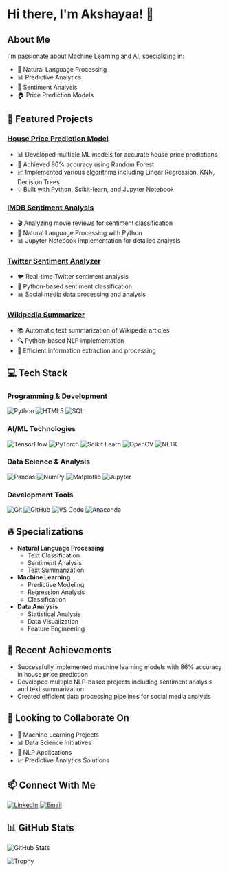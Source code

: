 # Hi there, I'm Akshayaa! 👋

## About Me
I'm passionate about Machine Learning and AI, specializing in:
- 🤖 Natural Language Processing
- 📊 Predictive Analytics
- 🎯 Sentiment Analysis
- 🏠 Price Prediction Models

## 🚀 Featured Projects

### [House Price Prediction Model](https://github.com/akshayaa-403/house-price-ml)
- 📊 Developed multiple ML models for accurate house price predictions
- 🎯 Achieved 86% accuracy using Random Forest
- 📈 Implemented various algorithms including Linear Regression, KNN, Decision Trees
- 💡 Built with Python, Scikit-learn, and Jupyter Notebook

### [IMDB Sentiment Analysis](https://github.com/akshayaa-403/imdb-sentiment-master)
- 🎬 Analyzing movie reviews for sentiment classification
- 📝 Natural Language Processing with Python
- 📊 Jupyter Notebook implementation for detailed analysis

### [Twitter Sentiment Analyzer](https://github.com/akshayaa-403/Twitter-Sentiment-Analyzer)
- 🐦 Real-time Twitter sentiment analysis
- 🔄 Python-based sentiment classification
- 📊 Social media data processing and analysis

### [Wikipedia Summarizer](https://github.com/akshayaa-403/Wikipedia-Summarizer)
- 📚 Automatic text summarization of Wikipedia articles
- 🔍 Python-based NLP implementation
- 📝 Efficient information extraction and processing

## 💻 Tech Stack

### Programming & Development
![Python](https://img.shields.io/badge/-Python-3776AB?style=flat&logo=Python&logoColor=white)
![HTML5](https://img.shields.io/badge/-HTML5-E34F26?style=flat&logo=html5&logoColor=white)
![SQL](https://img.shields.io/badge/-SQL-4479A1?style=flat&logo=MySQL&logoColor=white)

### AI/ML Technologies
![TensorFlow](https://img.shields.io/badge/-TensorFlow-FF6F00?style=flat&logo=tensorflow&logoColor=white)
![PyTorch](https://img.shields.io/badge/-PyTorch-EE4C2C?style=flat&logo=pytorch&logoColor=white)
![Scikit Learn](https://img.shields.io/badge/-Scikit_Learn-F7931E?style=flat&logo=scikit-learn&logoColor=white)
![OpenCV](https://img.shields.io/badge/-OpenCV-5C3EE8?style=flat&logo=opencv&logoColor=white)
![NLTK](https://img.shields.io/badge/-NLTK-154F3F?style=flat&logo=python&logoColor=white)

### Data Science & Analysis
![Pandas](https://img.shields.io/badge/-Pandas-150458?style=flat&logo=pandas&logoColor=white)
![NumPy](https://img.shields.io/badge/-NumPy-013243?style=flat&logo=numpy&logoColor=white)
![Matplotlib](https://img.shields.io/badge/-Matplotlib-11557c?style=flat&logo=python&logoColor=white)
![Jupyter](https://img.shields.io/badge/-Jupyter-F37626?style=flat&logo=jupyter&logoColor=white)

### Development Tools
![Git](https://img.shields.io/badge/-Git-F05032?style=flat&logo=git&logoColor=white)
![GitHub](https://img.shields.io/badge/-GitHub-181717?style=flat&logo=github&logoColor=white)
![VS Code](https://img.shields.io/badge/-VS_Code-007ACC?style=flat&logo=visual-studio-code&logoColor=white)
![Anaconda](https://img.shields.io/badge/-Anaconda-44A833?style=flat&logo=anaconda&logoColor=white)

## 🔥 Specializations
- **Natural Language Processing**
  - Text Classification
  - Sentiment Analysis
  - Text Summarization
- **Machine Learning**
  - Predictive Modeling
  - Regression Analysis
  - Classification
- **Data Analysis**
  - Statistical Analysis
  - Data Visualization
  - Feature Engineering

## 🌟 Recent Achievements
- Successfully implemented machine learning models with 86% accuracy in house price prediction
- Developed multiple NLP-based projects including sentiment analysis and text summarization
- Created efficient data processing pipelines for social media analysis

## 🤝 Looking to Collaborate On
- 🧠 Machine Learning Projects
- 📊 Data Science Initiatives
- 🤖 NLP Applications
- 📈 Predictive Analytics Solutions

## 📫 Connect With Me
[![LinkedIn](https://img.shields.io/badge/-LinkedIn-0077B5?style=flat&logo=Linkedin&logoColor=white)](https://www.linkedin.com/in/akshayaa-kashyap/)
[![Email](https://img.shields.io/badge/-Email-D14836?style=flat&logo=Gmail&logoColor=white)](mailto:akshayaakashyap@gmail.com)

## 📊 GitHub Stats
![GitHub Stats](https://github-readme-stats.vercel.app/api?username=akshayaa-403&show_icons=true&theme=radical)

![Trophy](https://github-profile-trophy.vercel.app/?username=akshayaa-403&theme=radical&row=1&column=6)
